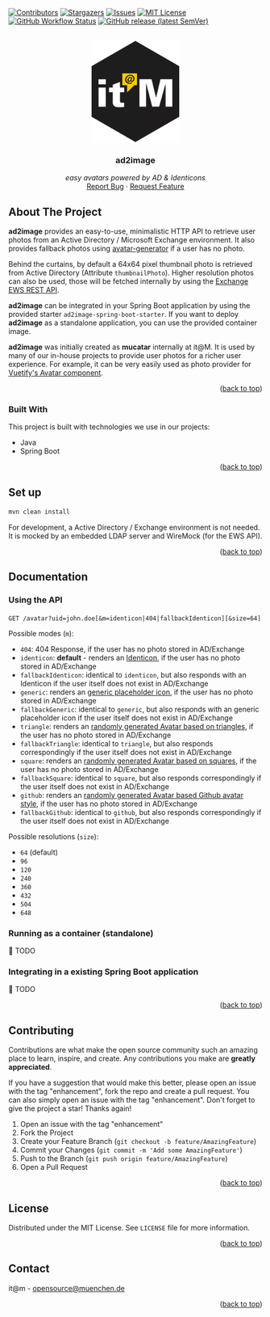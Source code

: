 <div id="top"></div>

<!-- PROJECT SHIELDS -->

[![Contributors][contributors-shield]][contributors-url]
[![Stargazers][stars-shield]][stars-url]
[![Issues][issues-shield]][issues-url]
[![MIT License][license-shield]][license-url]
[![GitHub Workflow Status][github-workflow-status]][github-workflow-status-url]
[![GitHub release (latest SemVer)][release-shield]][release-url]

<!-- END OF PROJECT SHIELDS -->

<!-- PROJECT LOGO -->
<br />
<div align="center">
  <a href="#">
    <img src="images/logo.png" alt="Logo" height="200">
  </a>

<h3 align="center">ad2image</h3>

  <p align="center">
    <i>easy avatars powered by AD & Identicons</i>
    <br /><a href="https://github.com/it-at-m/ad2image/issues/new?assignees=&labels=&template=bug_report.md&title=">Report Bug</a>
    ·
    <a href="https://github.com/it-at-m/ad2image/issues/new?assignees=&labels=&template=feature_request.md&title=">Request Feature</a>
  </p>
</div>

<!-- ABOUT THE PROJECT -->

## About The Project

**ad2image** provides an easy-to-use, minimalistic HTTP API to retrieve user photos from an Active Directory / Microsoft Exchange environment. It also provides fallback photos using [avatar-generator](https://gitlab.talanlabs.com/gabriel-allaigre/avatar-generator-parent) if a user has no photo.

Behind the curtains, by default a 64x64 pixel thumbnail photo is retrieved from Active Directory (Attribute `thumbnailPhoto`). Higher resolution photos can also be used, those will be fetched internally by using the [Exchange EWS REST API](https://learn.microsoft.com/en-us/exchange/client-developer/exchange-web-services/how-to-get-user-photos-by-using-ews-in-exchange#get-a-mailbox-user-photo-by-using-rest).

**ad2image** can be integrated in your Spring Boot application by using the provided starter `ad2image-spring-boot-starter`.
If you want to deploy **ad2image** as a standalone application, you can use the provided container image.

**ad2image** was initially created as **mucatar** internally at it@M. It is used by many of our in-house projects to provide user photos for a richer user experience. For example, it can be very easily used as photo provider for [Vuetify's Avatar component](https://vuetifyjs.com/en/components/avatars/).

<p align="right">(<a href="#top">back to top</a>)</p>

### Built With

This project is built with technologies we use in our projects:

- Java
- Spring Boot

<p align="right">(<a href="#top">back to top</a>)</p>

## Set up

```bash
mvn clean install
```

For development, a Active Directory / Exchange environment is not needed. It is mocked by an embedded LDAP server and WireMock (for the EWS API).

<p align="right">(<a href="#top">back to top</a>)</p>

## Documentation

### Using the API

`GET /avatar?uid=john.doe[&m=identicon|404|fallbackIdenticon][&size=64]`

Possible modes (`m`):

- `404`: 404 Response, if the user has no photo stored in AD/Exchange
- `identicon`: **default** - renders an [Identicon](https://en.wikipedia.org/wiki/Identicon), if the user has no photo stored in AD/Exchange
- `fallbackIdenticon`: identical to `identicon`, but also responds with an Identicon if the user itself does not exist in AD/Exchange
- `generic`: renders an [generic placeholder icon](ad2image-spring-boot-starter/src/main/resources/account_64.png), if the user has no photo stored in AD/Exchange
- `fallbackGeneric`: identical to `generic`, but also responds with an generic placeholder icon if the user itself does not exist in AD/Exchange
- `triangle`: renders an [randomly generated Avatar based on triangles](https://raw.githubusercontent.com/gabrie-allaigre/avatar-generator/master/doc/triangle1.png), if the user has no photo stored in AD/Exchange
- `fallbackTriangle`: identical to `triangle`, but also responds correspondingly if the user itself does not exist in AD/Exchange
- `square`: renders an [randomly generated Avatar based on squares](https://raw.githubusercontent.com/gabrie-allaigre/avatar-generator/master/doc/square1.png), if the user has no photo stored in AD/Exchange
- `fallbackSquare`: identical to `square`, but also responds correspondingly if the user itself does not exist in AD/Exchange
- `github`: renders an [randomly generated Avatar based Github avatar style](https://raw.githubusercontent.com/gabrie-allaigre/avatar-generator/master/doc/github2.png), if the user has no photo stored in AD/Exchange
- `fallbackGithub`: identical to `github`, but also responds correspondingly if the user itself does not exist in AD/Exchange

Possible resolutions (`size`):

- `64` (default)
- `96`
- `120`
- `240`
- `360`
- `432`
- `504`
- `648`

### Running as a container (standalone)

:construction: TODO

### Integrating in a existing Spring Boot application

:construction: TODO

<p align="right">(<a href="#top">back to top</a>)</p>

<!-- CONTRIBUTING -->

## Contributing

Contributions are what make the open source community such an amazing place to learn, inspire, and create. Any contributions you make are **greatly appreciated**.

If you have a suggestion that would make this better, please open an issue with the tag "enhancement", fork the repo and create a pull request. You can also simply open an issue with the tag "enhancement".
Don't forget to give the project a star! Thanks again!

1. Open an issue with the tag "enhancement"
2. Fork the Project
3. Create your Feature Branch (`git checkout -b feature/AmazingFeature`)
4. Commit your Changes (`git commit -m 'Add some AmazingFeature'`)
5. Push to the Branch (`git push origin feature/AmazingFeature`)
6. Open a Pull Request

<p align="right">(<a href="#top">back to top</a>)</p>

<!-- LICENSE -->

## License

Distributed under the MIT License. See `LICENSE` file for more information.

<p align="right">(<a href="#top">back to top</a>)</p>

<!-- CONTACT -->

## Contact

it@m - opensource@muenchen.de

<p align="right">(<a href="#top">back to top</a>)</p>

<!-- MARKDOWN LINKS & IMAGES -->
<!-- https://www.markdownguide.org/basic-syntax/#reference-style-links -->

[contributors-shield]: https://img.shields.io/github/contributors/it-at-m/ad2image.svg?style=for-the-badge
[contributors-url]: https://github.com/it-at-m/ad2image/graphs/contributors
[forks-shield]: https://img.shields.io/github/forks/it-at-m/ad2image.svg?style=for-the-badge
[forks-url]: https://github.com/it-at-m/ad2image/network/members
[stars-shield]: https://img.shields.io/github/stars/it-at-m/ad2image.svg?style=for-the-badge
[stars-url]: https://github.com/it-at-m/ad2image/stargazers
[issues-shield]: https://img.shields.io/github/issues/it-at-m/ad2image.svg?style=for-the-badge
[issues-url]: https://github.com/it-at-m/ad2image/issues
[license-shield]: https://img.shields.io/github/license/it-at-m/ad2image.svg?style=for-the-badge
[license-url]: https://github.com/it-at-m/ad2image/blob/main/LICENSE
[github-workflow-status]: https://img.shields.io/github/actions/workflow/status/it-at-m/ad2image/build.yaml?style=for-the-badge
[github-workflow-status-url]: https://github.com/it-at-m/ad2image/actions/workflows/build.yaml
[release-shield]: https://img.shields.io/github/v/release/it-at-m/ad2image?sort=semver&style=for-the-badge
[release-url]: https://github.com/it-at-m/ad2image/releases
